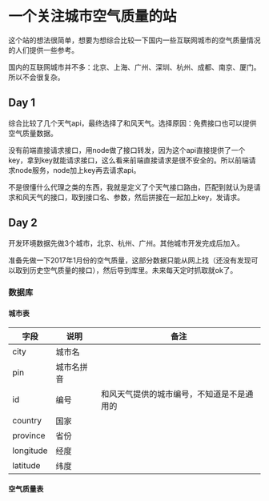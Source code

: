 # 一个关注城市空气质量的站
这个站的想法很简单，想要为想综合比较一下国内一些互联网城市的空气质量情况的人们提供一些参考。

国内的互联网城市并不多：北京、上海、广州、深圳、杭州、成都、南京、厦门。所以不会很复杂。

## Day 1
综合比较了几个天气api，最终选择了和风天气。选择原因：免费接口也可以提供空气质量数据。

没有前端直接请求接口，用node做了接口转发，因为这个api直接提供了一个key，拿到key就能请求接口，这么看来前端直接请求是很不安全的。所以前端请求node服务，node加上key再去请求api。

不是很懂什么代理之类的东西，我就是定义了个天气接口路由，匹配到就认为是请求和风天气的接口，取到接口名、参数，然后拼接在一起加上key，发请求。

## Day 2
开发环境数据先做3个城市，北京、杭州、广州。其他城市开发完成后加入。

准备先做一下2017年1月份的空气质量，这部分数据只能从网上找（还没有发现可以取到历史空气质量的接口），然后导到库里。未来每天定时抓取就ok了。

### 数据库
#### 城市表
| 字段 | 说明 | 备注 |
| --- | --- | --- |
| city | 城市名 |
| pin | 城市名拼音 |
| id | 编号 | 和风天气提供的城市编号，不知道是不是通用的 |
| country | 国家 |
| province | 省份 |
| longitude | 经度 |
| latitude | 纬度 |

#### 空气质量表

